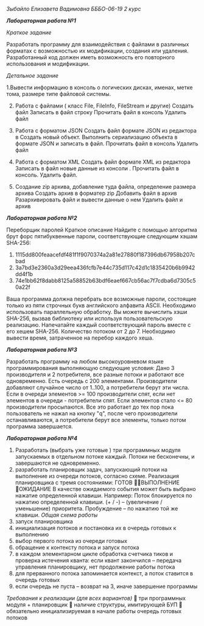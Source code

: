 *Зыбайло Елизавета Вадимовна БББО-06-19 2 курс*

*****************************Лабораторная работа №1*****************************

_Краткое задание_

Разработать программу для взаимодействия с файлами в различных форматах с возможностью их модификации, создания или удаления.
Разработанный код должен иметь возможность его повторного использования и модификации.

_Детальное задание_

1.Вывести информацию в консоль о логических дисках, именах, метке тома, размере типе файловой системы.

2. Работа с файлами ( класс File, FileInfo, FileStream и другие)
Создать файл
Записать в файл строку
Прочитать файл в консоль
Удалить файл

3. Работа с форматом JSON
Создать файл формате JSON из редактора в
Создать новый объект. Выполнить сериализацию объекта в формате JSON и записать в файл.
Прочитать файл в консоль
Удалить файл

4. Работа с форматом XML
Создать файл формате XML из редактора
Записать в файл новые данные из консоли .
Прочитать файл в консоль.
Удалить файл.

5. Создание zip архива, добавление туда файла, определение размера архива
Создать архив в форматер zip
Добавить файл в архив
Разархивировать файл и вывести данные о нем
Удалить файл и архив

*****************************Лабораторная работа №2*****************************

Переборщик паролей
Краткое описание
Найдите с помощью алгоритма брут форс пятибуквенные пароли, соответствующие следующим хэшам SHA-256:

1. 1115dd800feaacefdf481f1f9070374a2a81e27880f187396db67958b207cbad
2. 3a7bd3e2360a3d29eea436fcfb7e44c735d117c42d1c1835420b6b9942dd4f1b
3. 74e1bb62f8dabb8125a58852b63bdf6eaef667cb56ac7f7cdba6d7305c50a22f

Ваша программа должна перебрать все возможные пароли, состоящие только из пяти строчных букв английского алфавита ASCII. 
Необходимо использовать параллельную обработку. Вы можете вычислить хэши SHA-256, вызвав библиотеку
или используя пользовательскую реализацию. Напечатайте каждый соответствующий пароль вместе с его хешем SHA-256.
Количество потоком от 2 до 7.
Необходимо вывести время, затраченное на перебор каждого хеша.

*****************************Лабораторная работа №3*****************************

Разработать программу на любом высокоуровневом языке программирования выполняющую следующие условия:
Дано 3 производителя и 2 потребителя, все разные потоки и работают все одновременно. Есть очередь с 200 элементами.
Производители добавляют случайное число от 1..100, а потребители берут эти числа. Если в очереди элементов >= 100 производители спят,
если нет элементов в очереди - потребители спят. Если элементов стало <= 80 производители просыпаются. 
Все это работает до тех пор пока пользователь не нажал на кнопку "q", после чего производители останавливаются,
а потребители берут все элементы, только потом программа завершается.


*****************************Лабораторная работа №4*****************************

1. Разработать (выбрать уже готовые ) три программных модуля запускаемых в отдельном потоке каждый. Потоки не бесконечны, и завершаются не одновременно.
2. разработать планировщик задач, запускающий потоки на выполнение из очереди потоков, согласно схеме.
Реализация планировщика с тремя состояниями:
ГОТОВ ВЫПОЛНЕНИЕ ОЖИДАНИЕ
В качестве ожидаемого события может быть выбрано нажатие определенной клавиши.
Например: Поток блокируется по нажатию определенной клавиши. 
                   (+ / -) – (увеличение / уменьшение) приоритета. 
                   Пробуждение – по нажатию той же клавиши.
_Общая схема работы_
1.	запуск планировщика
2.	инициализация потоков и постановка их в очередь готовых к выполнению 
3.	выбор первого потока из очереди готовых
4.	обращение к контексту потока и запуск потока
5.	в каждом элементарном цикле обработка счетчика тиков и проверка истечения кванта:
если квант закончился – передача управления планировщику, нет продолжение работы потока
6.	для прерванного потока запоминается контекст, а поток ставится в очередь готовых
7.	если очередь не пуста – возврат на 3, иначе завершение программы

_Требования к реализации (для всех вариантов)_ 
	три программных модуля + планировщик
	наличие структуры, имитирующей БУП 
	обязательно инициализируемая в начале работы очередь готовых потоков
